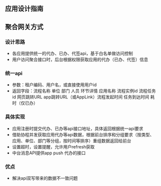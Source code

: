 ## 应用设计指南

## 聚合网关方式

### 设计思路
- 各应用提供统一的代办、已办、代签api，基于白名单做访问控制
- 用户访问聚合接口时，后台根据权限获取应用的代办（已办、代签）信息

### 统一api

- 参数：租户编码、用户名，或直接使用用户id
- 返回字段：流程名称 单位 部门 人员 环节详情 应用名称 流程实例id 流程任务id 网页跳转URL app跳转URL（或AppLink）流程发起时间 任务到达时间 耗时（仅已办）

### 具体实现

- 应用注册时提交代办、已办等api接口地址，具体返回根据统一api要求
- 借助协程并发获取应用代办等api数据，根据前台排序和分组要求（按类型、应用、单位、部门等分组，按时间等排序）重组数据返回给前台
- 设置超时，设置提醒，允许用户refresh获取
- 中台消息API提供app push 代办的接口

### 优点

- 解决api双写带来的数据不一致问题
